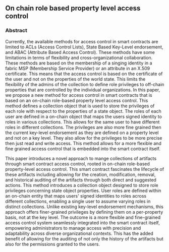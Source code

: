 
## On chain role based property level access control

### Abstract

Currently, the available methods for access control in smart contracts are limited
to  ACLs (Access Control Lists), State Based Key-Level endorsement, and ABAC
(Attribute Based Access Control). These methods have some limitations in terms of
flexibility and cross-organizational collaboration. These methods are based on the
membership of a singing identity in a fabric MSP (Membership Service Provider) or
an attribute in an X.509 certificate. This means that the access control is based
on the certificate of the user and not on the properties of the world state. This
limits the flexibility of the admins of the collection to define role privileges
to off-chain properties that are controlled by the individual organizations.
In this paper, we propose a new method for access control in smart contracts that
is based on an on-chain role-based property level access control. This method defines
a collection object that is used to store the privileges of each role with respect to
the properties of a state object. The roles of each user are defined in a on-chain
object that maps the users signed identity to roles in various collections. This
allows for the same user to have different roles in different collections. The
privileges are also more fine grained then the current key-level endorsement as
they are defined on a property level and not on a key level. They also allow for
the privileges to be more precise then just read and write access. This
method allows for a more flexible and fine grained access control that is embedded
into the smart contract itself.



This paper introduces a novel approach to mange  collections of artifacts through smart contract access control, rooted in on-chain role-based property-level access control. This smart contract fascinates the lifecycle of these artifacts including allowing for the creation,  modification, removal, and historical auditing  of the artifacts through both direct and suggested  actions. This method introduces a collection object designed to store role privileges concerning state object properties. User roles are defined within an on-chain entity that maps users' signed identities to roles across different collections, enabling a single user to assume varying roles in distinct collections. Unlike existing key-level endorsement mechanisms, this approach offers finer-grained privileges by defining them on a per-property basis, not at the key level. The outcome is a more flexible and fine-grained access control system seamlessly integrated into the smart contract itself, empowering administrators to manage access with precision and adaptability across diverse organizational contexts.  This has the added benefit of allowing for the auditing of not only the history of the artifacts but also for the permissions granted to the users.   
